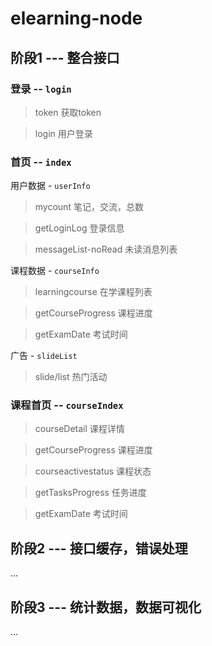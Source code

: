 # elearning-node

## 阶段1 --- 整合接口

### 登录 -- `login`

>	token 获取token

> login 用户登录

### 首页 -- `index`

用户数据 - `userInfo`

> mycount 笔记，交流，总数

> getLoginLog 登录信息

> messageList-noRead 未读消息列表

课程数据 - `courseInfo`

> learningcourse 在学课程列表

> getCourseProgress 课程进度

>	getExamDate 考试时间

广告 - `slideList`

> slide/list 热门活动

### 课程首页 -- `courseIndex`

> courseDetail 课程详情

> getCourseProgress 课程进度

> courseactivestatus 课程状态

> getTasksProgress 任务进度

> getExamDate 考试时间

## 阶段2 --- 接口缓存，错误处理

...

## 阶段3 --- 统计数据，数据可视化

...